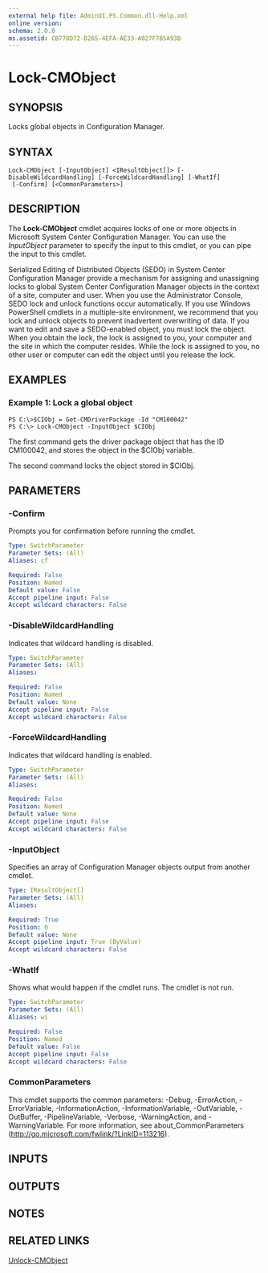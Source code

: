 ```yaml
---
external help file: AdminUI.PS.Common.dll-Help.xml
online version: 
schema: 2.0.0
ms.assetid: CB778D72-D265-4EFA-AE33-A027F7B5A93B
---
```


# Lock-CMObject

## SYNOPSIS
Locks global objects in Configuration Manager.

## SYNTAX

```
Lock-CMObject [-InputObject] <IResultObject[]> [-DisableWildcardHandling] [-ForceWildcardHandling] [-WhatIf]
 [-Confirm] [<CommonParameters>]
```

## DESCRIPTION
The **Lock-CMObject** cmdlet acquires locks of one or more objects in Microsoft System Center Configuration Manager.
You can use the *InputObject* parameter to specify the input to this cmdlet, or you can pipe the input to this cmdlet.

Serialized Editing of Distributed Objects (SEDO) in System Center Configuration Manager provide a mechanism for assigning and unassigning locks to global System Center Configuration Manager objects in the context of a site, computer and user.
When you use the Administrator Console, SEDO lock and unlock functions occur automatically.
If you use Windows PowerShell cmdlets in a multiple-site environment, we recommend that you lock and unlock objects to prevent inadvertent overwriting of data.
If you want to edit and save a SEDO-enabled object, you must lock the object.
When you obtain the lock, the lock is assigned to you, your computer and the site in which the computer resides.
While the lock is assigned to you, no other user or computer can edit the object until you release the lock.

## EXAMPLES

### Example 1: Lock a global object
```
PS C:\>$CIObj = Get-CMDriverPackage -Id "CM100042"
PS C:\> Lock-CMObject -InputObject $CIObj
```

The first command gets the driver package object that has the ID CM100042, and stores the object in the $CIObj variable.

The second command locks the object stored in $CIObj.

## PARAMETERS

### -Confirm
Prompts you for confirmation before running the cmdlet.

```yaml
Type: SwitchParameter
Parameter Sets: (All)
Aliases: cf

Required: False
Position: Named
Default value: False
Accept pipeline input: False
Accept wildcard characters: False
```

### -DisableWildcardHandling
Indicates that wildcard handling is disabled.

```yaml
Type: SwitchParameter
Parameter Sets: (All)
Aliases: 

Required: False
Position: Named
Default value: None
Accept pipeline input: False
Accept wildcard characters: False
```

### -ForceWildcardHandling
Indicates that wildcard handling is enabled.

```yaml
Type: SwitchParameter
Parameter Sets: (All)
Aliases: 

Required: False
Position: Named
Default value: None
Accept pipeline input: False
Accept wildcard characters: False
```

### -InputObject
Specifies an array of Configuration Manager objects output from another cmdlet.

```yaml
Type: IResultObject[]
Parameter Sets: (All)
Aliases: 

Required: True
Position: 0
Default value: None
Accept pipeline input: True (ByValue)
Accept wildcard characters: False
```

### -WhatIf
Shows what would happen if the cmdlet runs.
The cmdlet is not run.

```yaml
Type: SwitchParameter
Parameter Sets: (All)
Aliases: wi

Required: False
Position: Named
Default value: False
Accept pipeline input: False
Accept wildcard characters: False
```

### CommonParameters
This cmdlet supports the common parameters: -Debug, -ErrorAction, -ErrorVariable, -InformationAction, -InformationVariable, -OutVariable, -OutBuffer, -PipelineVariable, -Verbose, -WarningAction, and -WarningVariable. For more information, see about_CommonParameters (http://go.microsoft.com/fwlink/?LinkID=113216).

## INPUTS

## OUTPUTS

## NOTES

## RELATED LINKS

[Unlock-CMObject](./Unlock-CMObject.md)


